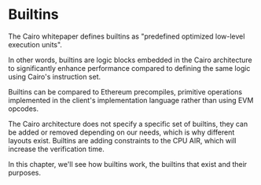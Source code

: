 # Builtins

The Cairo whitepaper defines builtins as "predefined optimized low-level execution units".

In other words, builtins are logic blocks embedded in the Cairo architecture
to significantly enhance performance compared to defining the same logic using
Cairo's instruction set.

Builtins can be compared to Ethereum precompiles, primitive operations implemented
in the client's implementation language rather than using EVM opcodes.

The Cairo architecture does not specify a specific set of builtins,
they can be added or removed depending on our needs, which is why
different layouts exist. Builtins are adding constraints to the CPU AIR,
which will increase the verification time.

In this chapter, we'll see how builtins work, the builtins that exist
and their purposes.
